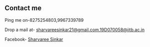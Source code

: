 ## Contact me

Ping me on-8275254803,9967339789

Drop a mail at- sharvareesinkar21@gmail.com,19D070058@iitb.ac.in

Facebook- [Sharvaree Sinkar](https://www.facebook.com/profile.php?id=100006143535083)
